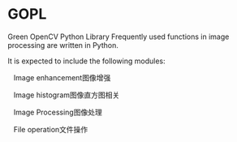 # GOPL
Green OpenCV Python Library
Frequently used functions in image processing are written in Python.

It is expected to include the following modules:

   Image enhancement图像增强
   
   Image histogram图像直方图相关
   
   Image Processing图像处理
   
   File operation文件操作
   
